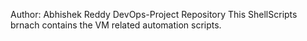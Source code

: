 Author: Abhishek Reddy
DevOps-Project Repository
This ShellScripts brnach contains the VM  related automation scripts.